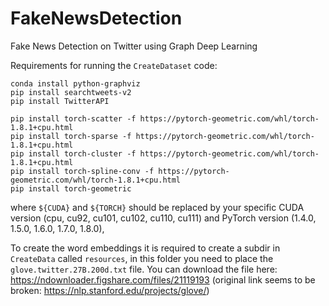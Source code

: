 # FakeNewsDetection
Fake News Detection on Twitter using Graph Deep Learning


Requirements for running the ``CreateDataset`` code:
```shell script
conda install python-graphviz
pip install searchtweets-v2
pip install TwitterAPI

pip install torch-scatter -f https://pytorch-geometric.com/whl/torch-1.8.1+cpu.html
pip install torch-sparse -f https://pytorch-geometric.com/whl/torch-1.8.1+cpu.html
pip install torch-cluster -f https://pytorch-geometric.com/whl/torch-1.8.1+cpu.html
pip install torch-spline-conv -f https://pytorch-geometric.com/whl/torch-1.8.1+cpu.html
pip install torch-geometric
```
where ```${CUDA}``` and ```${TORCH}``` should be replaced by your specific CUDA version (cpu, cu92, cu101, cu102, cu110, cu111) and PyTorch version (1.4.0, 1.5.0, 1.6.0, 1.7.0, 1.8.0),

To create the word embeddings it is required to create a subdir in ``CreateData`` called ``resources``, in this folder you need to place the ``glove.twitter.27B.200d.txt`` file.
You can download the file here: https://ndownloader.figshare.com/files/21119193 (original link seems to be broken: https://nlp.stanford.edu/projects/glove/)
